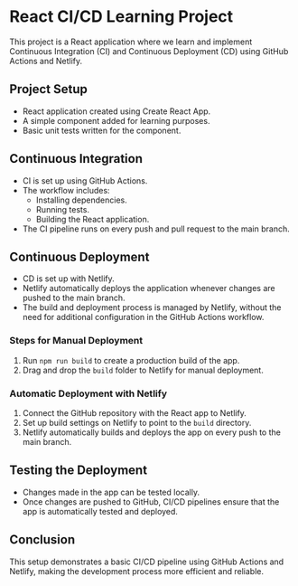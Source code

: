 # React CI/CD Learning Project

This project is a React application where we learn and implement Continuous Integration (CI) and Continuous Deployment (CD) using GitHub Actions and Netlify.

## Project Setup

- React application created using Create React App.
- A simple component added for learning purposes.
- Basic unit tests written for the component.

## Continuous Integration

- CI is set up using GitHub Actions.
- The workflow includes:
  - Installing dependencies.
  - Running tests.
  - Building the React application.
- The CI pipeline runs on every push and pull request to the main branch.

## Continuous Deployment

- CD is set up with Netlify.
- Netlify automatically deploys the application whenever changes are pushed to the main branch.
- The build and deployment process is managed by Netlify, without the need for additional configuration in the GitHub Actions workflow.

### Steps for Manual Deployment

1. Run `npm run build` to create a production build of the app.
2. Drag and drop the `build` folder to Netlify for manual deployment.

### Automatic Deployment with Netlify

1. Connect the GitHub repository with the React app to Netlify.
2. Set up build settings on Netlify to point to the `build` directory.
3. Netlify automatically builds and deploys the app on every push to the main branch.

## Testing the Deployment

- Changes made in the app can be tested locally.
- Once changes are pushed to GitHub, CI/CD pipelines ensure that the app is automatically tested and deployed.

## Conclusion

This setup demonstrates a basic CI/CD pipeline using GitHub Actions and Netlify, making the development process more efficient and reliable.
